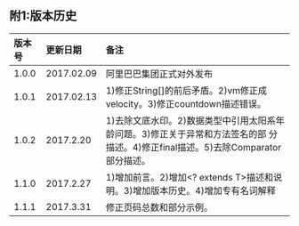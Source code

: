 ## 附1:版本历史

| 版本号 | 更新日期 | 备注 |
| :--- | :--- | :--- |
| 1.0.0 | 2017.02.09 | 阿里巴巴集团正式对外发布 |
| 1.0.1 | 2017.02.13 | 1\)修正String\[\]的前后矛盾。2\)vm修正成velocity。3\)修正countdown描述错误。  |
|1.0.2  | 2017.2.20 | 1\)去除文底水印。2\)数据类型中引用太阳系年龄问题。3\)修正关于异常和方法签名的部 分描述。4\)修正final描述。5\)去除Comparator部分描述。|
|1.1.0  | 2017.2.27 | 1\)增加前言。2\)增加&lt;? extends T&gt;描述和说明。3\)增加版本历史。4\)增加专有名词解释 |
| 1.1.1 |2017.3.31  | 修正页码总数和部分示例。 |
